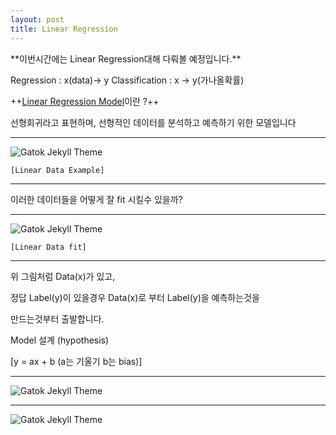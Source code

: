 ```yaml
---
layout: post
title: Linear Regression 
---
```


<td>**이번시간에는 Linear Regression대해 다뤄볼 예정입니다.**</td>




Regression : x(data)-> y
Classification : x -> y(가나올확률)




++[Linear Regression Model]()이란 ?++

선형회귀라고 표현하며, 선형적인 데이터를 분석하고 예측하기 위한 모델입니다



_ _ _

![Gatok Jekyll Theme]({{site.baseurl}}/./images/linear1.JPG)

    [Linear Data Example]
    
_ _ _

이러한 데이터들을 어떻게 잘 fit 시킬수 있을까?


_ _ _

![Gatok Jekyll Theme]({{site.baseurl}}/./images/linear2.JPG)

    [Linear Data fit]
    
_ _ _

위 그림처럼 Data(x)가 있고,

정답 Label(y)이 있을경우 Data(x)로 부터 Label(y)을 예측하는것을

만드는것부터 출발합니다.


Model 설계 (hypothesis)

[y = ax + b  (a는 기울기 b는 bias)]

_ _ _

![Gatok Jekyll Theme]({{site.baseurl}}/./images/linear3.JPG)
    
    
_ _ _
![Gatok Jekyll Theme]({{site.baseurl}}/./images/linear4.JPG)
